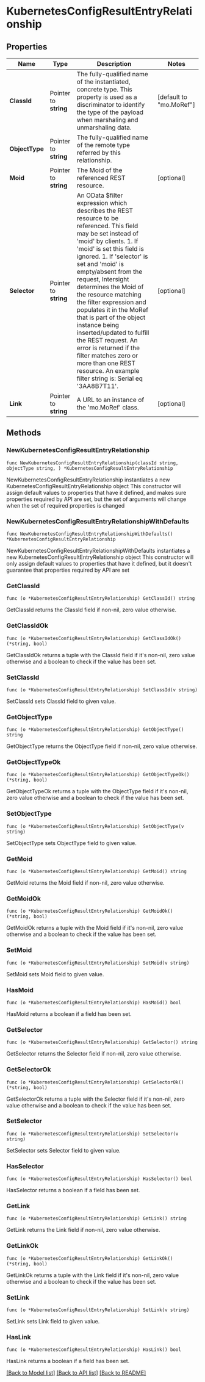 # KubernetesConfigResultEntryRelationship

## Properties

Name | Type | Description | Notes
------------ | ------------- | ------------- | -------------
**ClassId** | Pointer to **string** | The fully-qualified name of the instantiated, concrete type. This property is used as a discriminator to identify the type of the payload when marshaling and unmarshaling data. | [default to "mo.MoRef"]
**ObjectType** | Pointer to **string** | The fully-qualified name of the remote type referred by this relationship. | 
**Moid** | Pointer to **string** | The Moid of the referenced REST resource. | [optional] 
**Selector** | Pointer to **string** | An OData $filter expression which describes the REST resource to be referenced. This field may be set instead of &#39;moid&#39; by clients. 1. If &#39;moid&#39; is set this field is ignored. 1. If &#39;selector&#39; is set and &#39;moid&#39; is empty/absent from the request, Intersight determines the Moid of the resource matching the filter expression and populates it in the MoRef that is part of the object instance being inserted/updated to fulfill the REST request. An error is returned if the filter matches zero or more than one REST resource. An example filter string is: Serial eq &#39;3AA8B7T11&#39;. | [optional] 
**Link** | Pointer to **string** | A URL to an instance of the &#39;mo.MoRef&#39; class. | [optional] 

## Methods

### NewKubernetesConfigResultEntryRelationship

`func NewKubernetesConfigResultEntryRelationship(classId string, objectType string, ) *KubernetesConfigResultEntryRelationship`

NewKubernetesConfigResultEntryRelationship instantiates a new KubernetesConfigResultEntryRelationship object
This constructor will assign default values to properties that have it defined,
and makes sure properties required by API are set, but the set of arguments
will change when the set of required properties is changed

### NewKubernetesConfigResultEntryRelationshipWithDefaults

`func NewKubernetesConfigResultEntryRelationshipWithDefaults() *KubernetesConfigResultEntryRelationship`

NewKubernetesConfigResultEntryRelationshipWithDefaults instantiates a new KubernetesConfigResultEntryRelationship object
This constructor will only assign default values to properties that have it defined,
but it doesn't guarantee that properties required by API are set

### GetClassId

`func (o *KubernetesConfigResultEntryRelationship) GetClassId() string`

GetClassId returns the ClassId field if non-nil, zero value otherwise.

### GetClassIdOk

`func (o *KubernetesConfigResultEntryRelationship) GetClassIdOk() (*string, bool)`

GetClassIdOk returns a tuple with the ClassId field if it's non-nil, zero value otherwise
and a boolean to check if the value has been set.

### SetClassId

`func (o *KubernetesConfigResultEntryRelationship) SetClassId(v string)`

SetClassId sets ClassId field to given value.


### GetObjectType

`func (o *KubernetesConfigResultEntryRelationship) GetObjectType() string`

GetObjectType returns the ObjectType field if non-nil, zero value otherwise.

### GetObjectTypeOk

`func (o *KubernetesConfigResultEntryRelationship) GetObjectTypeOk() (*string, bool)`

GetObjectTypeOk returns a tuple with the ObjectType field if it's non-nil, zero value otherwise
and a boolean to check if the value has been set.

### SetObjectType

`func (o *KubernetesConfigResultEntryRelationship) SetObjectType(v string)`

SetObjectType sets ObjectType field to given value.


### GetMoid

`func (o *KubernetesConfigResultEntryRelationship) GetMoid() string`

GetMoid returns the Moid field if non-nil, zero value otherwise.

### GetMoidOk

`func (o *KubernetesConfigResultEntryRelationship) GetMoidOk() (*string, bool)`

GetMoidOk returns a tuple with the Moid field if it's non-nil, zero value otherwise
and a boolean to check if the value has been set.

### SetMoid

`func (o *KubernetesConfigResultEntryRelationship) SetMoid(v string)`

SetMoid sets Moid field to given value.

### HasMoid

`func (o *KubernetesConfigResultEntryRelationship) HasMoid() bool`

HasMoid returns a boolean if a field has been set.

### GetSelector

`func (o *KubernetesConfigResultEntryRelationship) GetSelector() string`

GetSelector returns the Selector field if non-nil, zero value otherwise.

### GetSelectorOk

`func (o *KubernetesConfigResultEntryRelationship) GetSelectorOk() (*string, bool)`

GetSelectorOk returns a tuple with the Selector field if it's non-nil, zero value otherwise
and a boolean to check if the value has been set.

### SetSelector

`func (o *KubernetesConfigResultEntryRelationship) SetSelector(v string)`

SetSelector sets Selector field to given value.

### HasSelector

`func (o *KubernetesConfigResultEntryRelationship) HasSelector() bool`

HasSelector returns a boolean if a field has been set.

### GetLink

`func (o *KubernetesConfigResultEntryRelationship) GetLink() string`

GetLink returns the Link field if non-nil, zero value otherwise.

### GetLinkOk

`func (o *KubernetesConfigResultEntryRelationship) GetLinkOk() (*string, bool)`

GetLinkOk returns a tuple with the Link field if it's non-nil, zero value otherwise
and a boolean to check if the value has been set.

### SetLink

`func (o *KubernetesConfigResultEntryRelationship) SetLink(v string)`

SetLink sets Link field to given value.

### HasLink

`func (o *KubernetesConfigResultEntryRelationship) HasLink() bool`

HasLink returns a boolean if a field has been set.


[[Back to Model list]](../README.md#documentation-for-models) [[Back to API list]](../README.md#documentation-for-api-endpoints) [[Back to README]](../README.md)


